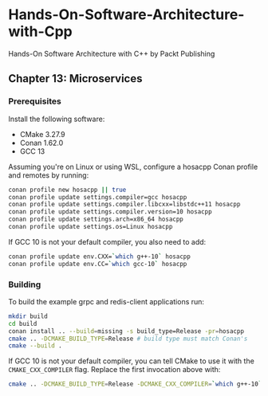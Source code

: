 # Hands-On-Software-Architecture-with-Cpp
Hands-On Software Architecture with C++ by Packt Publishing

## Chapter 13: Microservices

### Prerequisites

Install the following software:
- CMake 3.27.9
- Conan 1.62.0
- GCC 13

Assuming you're on Linux or using WSL, configure a hosacpp Conan profile and remotes by running:

```bash
conan profile new hosacpp || true
conan profile update settings.compiler=gcc hosacpp
conan profile update settings.compiler.libcxx=libstdc++11 hosacpp
conan profile update settings.compiler.version=10 hosacpp
conan profile update settings.arch=x86_64 hosacpp
conan profile update settings.os=Linux hosacpp
```

If GCC 10 is not your default compiler, you also need to add:

```bash
conan profile update env.CXX=`which g++-10` hosacpp
conan profile update env.CC=`which gcc-10` hosacpp
```

### Building

To build the example grpc and redis-client applications run:

```bash
mkdir build
cd build
conan install .. --build=missing -s build_type=Release -pr=hosacpp
cmake .. -DCMAKE_BUILD_TYPE=Release # build type must match Conan's
cmake --build .
```

If GCC 10 is not your default compiler, you can tell CMake to use it with the `CMAKE_CXX_COMPILER` flag.
Replace the first invocation above with:

```bash
cmake .. -DCMAKE_BUILD_TYPE=Release -DCMAKE_CXX_COMPILER=`which g++-10`
```
